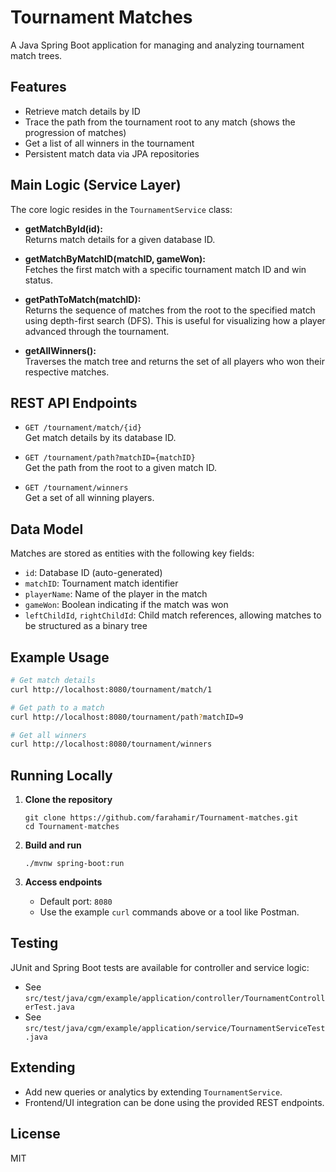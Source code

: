 # Tournament Matches

A Java Spring Boot application for managing and analyzing tournament match trees.

## Features

- Retrieve match details by ID
- Trace the path from the tournament root to any match (shows the progression of matches)
- Get a list of all winners in the tournament
- Persistent match data via JPA repositories

## Main Logic (Service Layer)

The core logic resides in the `TournamentService` class:

- **getMatchById(id):**  
  Returns match details for a given database ID.

- **getMatchByMatchID(matchID, gameWon):**  
  Fetches the first match with a specific tournament match ID and win status.

- **getPathToMatch(matchID):**  
  Returns the sequence of matches from the root to the specified match using depth-first search (DFS). This is useful for visualizing how a player advanced through the tournament.

- **getAllWinners():**  
  Traverses the match tree and returns the set of all players who won their respective matches.

## REST API Endpoints

- `GET /tournament/match/{id}`  
  Get match details by its database ID.

- `GET /tournament/path?matchID={matchID}`  
  Get the path from the root to a given match ID.

- `GET /tournament/winners`  
  Get a set of all winning players.

## Data Model

Matches are stored as entities with the following key fields:
- `id`: Database ID (auto-generated)
- `matchID`: Tournament match identifier
- `playerName`: Name of the player in the match
- `gameWon`: Boolean indicating if the match was won
- `leftChildId`, `rightChildId`: Child match references, allowing matches to be structured as a binary tree

## Example Usage

```sh
# Get match details
curl http://localhost:8080/tournament/match/1

# Get path to a match
curl http://localhost:8080/tournament/path?matchID=9

# Get all winners
curl http://localhost:8080/tournament/winners
```

## Running Locally

1. **Clone the repository**
   ```
   git clone https://github.com/farahamir/Tournament-matches.git
   cd Tournament-matches
   ```

2. **Build and run**
   ```
   ./mvnw spring-boot:run
   ```

3. **Access endpoints**
   - Default port: `8080`
   - Use the example `curl` commands above or a tool like Postman.

## Testing

JUnit and Spring Boot tests are available for controller and service logic:
- See `src/test/java/cgm/example/application/controller/TournamentControllerTest.java`
- See `src/test/java/cgm/example/application/service/TournamentServiceTest.java`

## Extending

- Add new queries or analytics by extending `TournamentService`.
- Frontend/UI integration can be done using the provided REST endpoints.

## License

MIT
